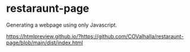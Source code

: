 # restaraunt-page

Generating a webpage using only Javascript.

https://htmlpreview.github.io/?https://github.com/COValhalla/restaraunt-page/blob/main/dist/index.html
